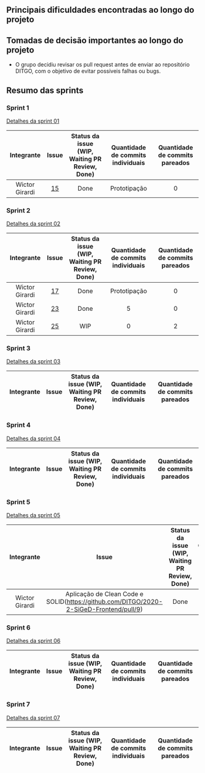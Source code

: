 
## Principais dificuldades encontradas ao longo do projeto

## Tomadas de decisão importantes ao longo do projeto
- O grupo decidiu revisar os pull request antes de enviar ao repositório DITGO, com o objetivo de evitar possiveis falhas ou bugs.


## Resumo das sprints

### Sprint 1
[Detalhes da sprint 01](https://fga-gces.github.io/2020-2-SiGeD/sprints/sprint1/)

| Integrante | Issue  | Status da issue (WIP, Waiting PR Review, Done)| Quantidade de commits individuais | Quantidade de commits pareados | 
| :----: | :----: | :----: | :----: | :----: |
| Wictor Girardi | [15](https://github.com/DITGO/2020-2-SiGeD/issues/15) | Done | Prototipação | 0 |

### Sprint 2
[Detalhes da sprint 02](https://fga-gces.github.io/2020-2-SiGeD/sprints/sprint2/)

| Integrante | Issue  | Status da issue (WIP, Waiting PR Review, Done)| Quantidade de commits individuais | Quantidade de commits pareados | 
| :----: | :----: | :----: | :----: | :----: |
| Wictor Girardi | [17](https://github.com/DITGO/2020-2-SiGeD/issues/17) | Done | Prototipação | 0 |
| Wictor Girardi | [23](https://github.com/DITGO/2020-2-SiGeD/issues/23) | Done | 5 | 0 |
| Wictor Girardi | [25](https://github.com/DITGO/2020-2-SiGeD/issues/25) | WIP | 0 | 2 |

### Sprint 3
[Detalhes da sprint 03](https://fga-gces.github.io/2020-2-SiGeD/sprints/sprint3/)

| Integrante | Issue  | Status da issue (WIP, Waiting PR Review, Done)| Quantidade de commits individuais | Quantidade de commits pareados | 
| :----: | :----: | :----: | :----: | :----: |

### Sprint 4
[Detalhes da sprint 04](https://fga-gces.github.io/2020-2-SiGeD/sprints/sprint4/)

| Integrante | Issue  | Status da issue (WIP, Waiting PR Review, Done)| Quantidade de commits individuais | Quantidade de commits pareados | 
| :----: | :----: | :----: | :----: | :----: |

### Sprint 5
[Detalhes da sprint 05](https://fga-gces.github.io/2020-2-SiGeD/sprints/sprint5/)

| Integrante | Issue  | Status da issue (WIP, Waiting PR Review, Done)| Quantidade de commits individuais | Quantidade de commits pareados | 
| :----: | :----: | :----: | :----: | :----: |
| Wictor Girardi | Aplicação de Clean Code e SOLID(https://github.com/DITGO/2020-2-SiGeD-Frontend/pull/9) | Done | 9 | 0 |

### Sprint 6
[Detalhes da sprint 06](https://fga-gces.github.io/2020-2-SiGeD/sprints/sprint6/)

| Integrante | Issue  | Status da issue (WIP, Waiting PR Review, Done)| Quantidade de commits individuais | Quantidade de commits pareados | 
| :----: | :----: | :----: | :----: | :----: |


### Sprint 7
[Detalhes da sprint 07](https://fga-gces.github.io/2020-2-SiGeD/sprints/sprint7/)

| Integrante | Issue  | Status da issue (WIP, Waiting PR Review, Done)| Quantidade de commits individuais | Quantidade de commits pareados | 
| :----: | :----: | :----: | :----: | :----: |

